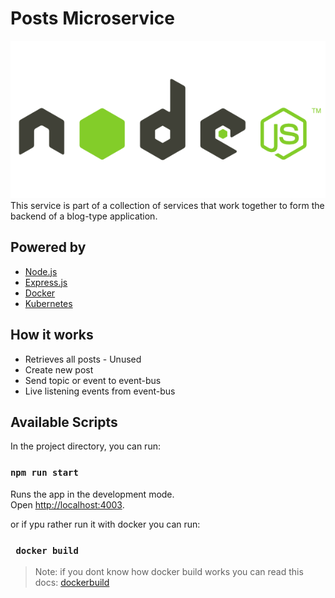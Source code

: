 # Posts Microservice

[logo]: https://raw.githubusercontent.com/SpeedyC86/prezentare-nodejs/master/assets/nodejs-logo.png "NodeJS"
![alt text][logo]
This service is part of a collection of services that work together to form the backend of a blog-type application.

## Powered by
- [Node.js](https://nodejs.org/)
- [Express.js](https://expressjs.com/es/)
- [Docker](https://docs.docker.com/)
- [Kubernetes](https://kubernetes.io/es/docs/home/)

## How it works
- Retrieves all posts - Unused
- Create new post
- Send topic or event to event-bus
- Live listening events from event-bus

## Available Scripts

In the project directory, you can run:

### `npm run start`

Runs the app in the development mode.\
Open [http://localhost:4003](http://localhost:4000).

or if ypu rather run it with docker you can run:

### ` docker build`

> Note: if you dont know how docker build works you can read this docs: [dockerbuild](https://docs.docker.com/engine/reference/commandline/build/)

